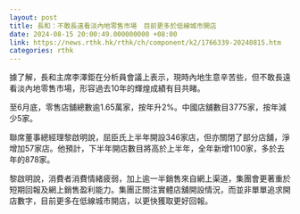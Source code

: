 ```yaml
---
layout: post
title: 長和：不敢長遠看淡內地零售市場　目前更多於低線城市開店
date: 2024-08-15 20:00:49.000000000 +08:00
link: https://news.rthk.hk/rthk/ch/component/k2/1766339-20240815.htm
categories: rthk
---
```


據了解，長和主席李澤鉅在分析員會議上表示，現時內地生意辛苦些，但不敢長遠看淡內地零售市場，形容過去10年的輝煌成績有目共睹。

至6月底，零售店舖總數逾1.65萬家，按年升2%。中國店舖數目3775家，按年減少5家。

聯席董事總經理黎啟明說，屈臣氏上半年開設346家店，但亦關閉了部分店舖，淨增加57家店。他預計，下半年開店數目將高於上半年，全年新增1100家，多於去年的878家。

黎啟明說，消費者消費情緒疲弱，加上逾一半銷售來自網上渠道，集團會更著重於短期回報及網上銷售盈利能力。集團正關注實體店舖開設情況，而並非單單追求開店數字，目前更多在低線城市開店，以更快獲取更好回報。
